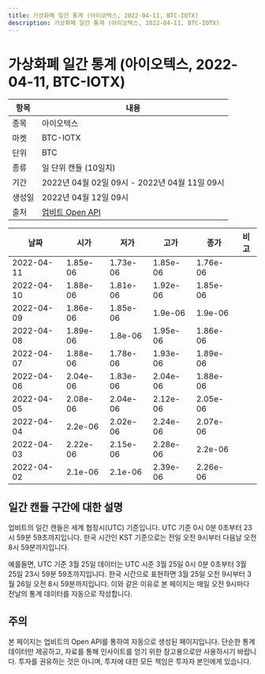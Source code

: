 ```yaml
---
title: 가상화폐 일간 통계 (아이오텍스, 2022-04-11, BTC-IOTX)
description: 가상화폐 일간 통계 (아이오텍스, 2022-04-11, BTC-IOTX)
---
```



가상화폐 일간 통계 (아이오텍스, 2022-04-11, BTC-IOTX)
===

|항목|내용|
|--|--|
|종목|아이오텍스|
|마켓|BTC-IOTX|
|단위|BTC|
|종류|일 단위 캔들 (10일치)|
|기간|2022년 04월 02일 09시 - 2022년 04월 11일 09시|
|생성일|2022년 04월 12일 09시|
|출처|[업비트 Open API](https://docs.upbit.com)|


|날짜|시가|저가|고가|종가|비고|
|--|--|--|--|--|--|
|2022-04-11|1.85e-06|1.73e-06|1.85e-06|1.76e-06|    |
|2022-04-10|1.88e-06|1.81e-06|1.92e-06|1.85e-06|    |
|2022-04-09|1.86e-06|1.85e-06|1.9e-06|1.9e-06|    |
|2022-04-08|1.89e-06|1.8e-06|1.95e-06|1.86e-06|    |
|2022-04-07|1.88e-06|1.78e-06|1.93e-06|1.89e-06|    |
|2022-04-06|2.04e-06|1.83e-06|2.04e-06|1.88e-06|    |
|2022-04-05|2.08e-06|2.04e-06|2.12e-06|2.05e-06|    |
|2022-04-04|2.2e-06|2.02e-06|2.24e-06|2.07e-06|    |
|2022-04-03|2.22e-06|2.15e-06|2.28e-06|2.2e-06|    |
|2022-04-02|2.1e-06|2.1e-06|2.39e-06|2.26e-06|    |


일간 캔들 구간에 대한 설명
---


업비트의 일간 캔들은 세계 협정시(UTC) 기준입니다. 
UTC 기준 0시 0분 0초부터 23시 59분 59초까지입니다. 
한국 시간인 KST 기준으로는 전일 오전 9시부터 다음날 오전 8시 59분까지입니다. 


예를들면, UTC 기준 3월 25일 데이터는 UTC 시준 3월 25일 0시 0분 0초부터 3월 25일 23시 59분 59초까지입니다. 
한국 시간으로 표현하면 3월 25일 오전 9시부터 3월 26일 오전 8시 59분까지입니다. 
이와 같은 이유로 본 페이지는 매일 오전 9시마다 전날의 통계 데이터를 자동으로 작성합니다. 


주의
---


본 페이지는 업비트의 Open API를 통하여 자동으로 생성된 페이지입니다. 
단순한 통계 데이터만 제공하고, 자료를 통해 인사이트를 얻기 위한 참고용으로만 사용하시기 바랍니다. 
투자를 권유하는 것은 아니며, 투자에 대한 모든 책임은 투자자 본인에게 있습니다. 
